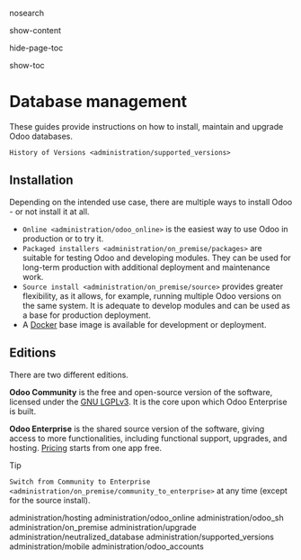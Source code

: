 nosearch  

show-content  

hide-page-toc  

show-toc  

# Database management

These guides provide instructions on how to install, maintain and
upgrade Odoo databases.

<div class="seealso">

`History of Versions <administration/supported_versions>`

</div>

## Installation

Depending on the intended use case, there are multiple ways to install
Odoo - or not install it at all.

- `Online <administration/odoo_online>` is the easiest way to use Odoo
  in production or to try it.
- `Packaged installers <administration/on_premise/packages>` are
  suitable for testing Odoo and developing modules. They can be used for
  long-term production with additional deployment and maintenance work.
- `Source install <administration/on_premise/source>` provides greater
  flexibility, as it allows, for example, running multiple Odoo versions
  on the same system. It is adequate to develop modules and can be used
  as a base for production deployment.
- A [Docker](https://hub.docker.com/_/odoo/) base image is available for
  development or deployment.

## Editions

There are two different editions.

**Odoo Community** is the free and open-source version of the software,
licensed under the [GNU
LGPLv3](https://github.com/odoo/odoo/blob/master/LICENSE). It is the
core upon which Odoo Enterprise is built.

**Odoo Enterprise** is the shared source version of the software, giving
access to more functionalities, including functional support, upgrades,
and hosting. [Pricing](https://www.odoo.com/pricing-plan) starts from
one app free.

> [!TIP]
> `Switch from Community to Enterprise <administration/on_premise/community_to_enterprise>`
> at any time (except for the source install).

<div class="toctree" titlesonly="">

administration/hosting administration/odoo_online administration/odoo_sh
administration/on_premise administration/upgrade
administration/neutralized_database administration/supported_versions
administration/mobile administration/odoo_accounts

</div>

